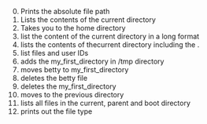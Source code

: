 0. Prints the absolute file path
1. Lists the contents of the current directory
2. Takes you to the home directory
3. list the content of the current directory in a long format
4. lists the contents of thecurrent directory including the .
5. list files and user IDs
6. adds the my_first_directory in /tmp directory
7. moves betty to my_first_directory
8. deletes the betty file 
9. deletes the my_first_directory
10. moves to the previous directory
11. lists all files in the current, parent and boot directory
12. prints out the file type

